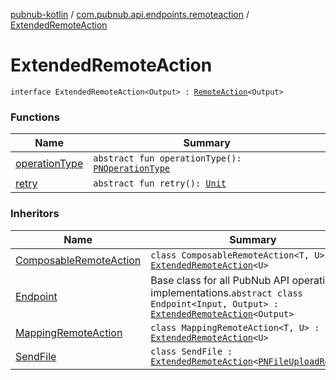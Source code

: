 [pubnub-kotlin](../../index.md) / [com.pubnub.api.endpoints.remoteaction](../index.md) / [ExtendedRemoteAction](./index.md)

# ExtendedRemoteAction

`interface ExtendedRemoteAction<Output> : `[`RemoteAction`](../-remote-action/index.md)`<Output>`

### Functions

| Name | Summary |
|---|---|
| [operationType](operation-type.md) | `abstract fun operationType(): `[`PNOperationType`](../../com.pubnub.api.enums/-p-n-operation-type/index.md) |
| [retry](retry.md) | `abstract fun retry(): `[`Unit`](https://kotlinlang.org/api/latest/jvm/stdlib/kotlin/-unit/index.html) |

### Inheritors

| Name | Summary |
|---|---|
| [ComposableRemoteAction](../-composable-remote-action/index.md) | `class ComposableRemoteAction<T, U> : `[`ExtendedRemoteAction`](./index.md)`<U>` |
| [Endpoint](../../com.pubnub.api/-endpoint/index.md) | Base class for all PubNub API operation implementations.`abstract class Endpoint<Input, Output> : `[`ExtendedRemoteAction`](./index.md)`<Output>` |
| [MappingRemoteAction](../-mapping-remote-action/index.md) | `class MappingRemoteAction<T, U> : `[`ExtendedRemoteAction`](./index.md)`<U>` |
| [SendFile](../../com.pubnub.api.endpoints.files/-send-file/index.md) | `class SendFile : `[`ExtendedRemoteAction`](./index.md)`<`[`PNFileUploadResult`](../../com.pubnub.api.models.consumer.files/-p-n-file-upload-result/index.md)`>` |
